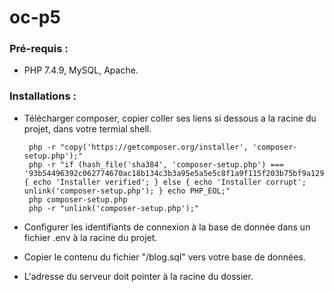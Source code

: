 # oc-p5

### Pré-requis :
- PHP 7.4.9, MySQL, Apache.

### Installations :

- Télécharger composer, copier coller ses liens si dessous a la racine du projet, dans votre termial shell.


       php -r "copy('https://getcomposer.org/installer', 'composer-setup.php');"
       php -r "if (hash_file('sha384', 'composer-setup.php') === '93b54496392c062774670ac18b134c3b3a95e5a5e5c8f1a9f115f203b75bf9a129d5daa8ba6a13e2cc8a1da0806388a8') { echo 'Installer verified'; } else { echo 'Installer corrupt'; unlink('composer-setup.php'); } echo PHP_EOL;"
       php composer-setup.php
       php -r "unlink('composer-setup.php');"

- Configurer les identifiants de connexion à la base de donnée dans un fichier .env à la racine du projet.
- Copier le contenu du fichier "/blog.sql" vers votre base de données.
- L'adresse du serveur doit pointer à la racine du dossier.
